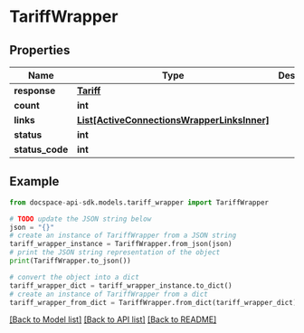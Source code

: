 # TariffWrapper

## Properties

Name | Type | Description | Notes
------------ | ------------- | ------------- | -------------
**response** | [**Tariff**](Tariff.md) |  | [optional] 
**count** | **int** |  | [optional] 
**links** | [**List[ActiveConnectionsWrapperLinksInner]**](ActiveConnectionsWrapperLinksInner.md) |  | [optional] 
**status** | **int** |  | [optional] 
**status_code** | **int** |  | [optional] 

## Example

```python
from docspace-api-sdk.models.tariff_wrapper import TariffWrapper

# TODO update the JSON string below
json = "{}"
# create an instance of TariffWrapper from a JSON string
tariff_wrapper_instance = TariffWrapper.from_json(json)
# print the JSON string representation of the object
print(TariffWrapper.to_json())

# convert the object into a dict
tariff_wrapper_dict = tariff_wrapper_instance.to_dict()
# create an instance of TariffWrapper from a dict
tariff_wrapper_from_dict = TariffWrapper.from_dict(tariff_wrapper_dict)
```
[[Back to Model list]](../README.md#documentation-for-models) [[Back to API list]](../README.md#documentation-for-api-endpoints) [[Back to README]](../README.md)



